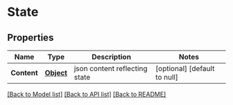 # State

## Properties
Name | Type | Description | Notes
------------ | ------------- | ------------- | -------------
**Content** | [**Object**](object.md) | json content reflecting state | [optional] [default to null]

[[Back to Model list]](../README.md#documentation-for-models) [[Back to API list]](../README.md#documentation-for-api-endpoints) [[Back to README]](../README.md)


